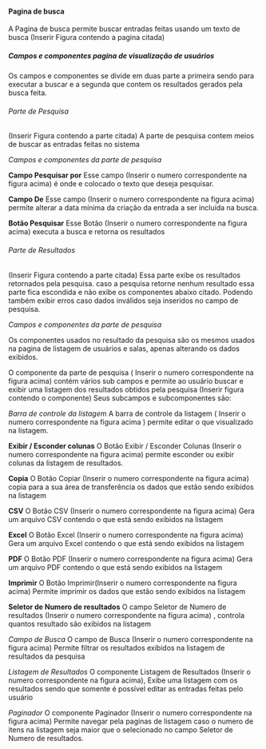 #### Pagina de busca
A Pagina de busca permite buscar entradas feitas usando um texto de busca 
(Inserir Figura contendo a pagina citada)
##### Campos e componentes  pagina de visualização de usuários
Os campos e componentes se divide em duas parte a primeira sendo para executar a buscar e a segunda que contem os resultados gerados pela busca feita. 

###### Parte de Pesquisa
(Inserir Figura contendo a parte citada)
A parte de pesquisa contem meios de buscar as entradas feitas no sistema

*Campos e componentes da parte de pesquisa*

**Campo Pesquisar por**
Esse campo  (Inserir o numero correspondente na figura acima) é onde e colocado o texto que deseja pesquisar.

**Campo De**
Esse campo (Inserir o numero correspondente na figura acima) permite alterar a data mínima da criação da entrada a ser incluída na busca.

**Botão Pesquisar**
Esse Botão (Inserir o numero correspondente na figura acima) executa a busca e retorna os resultados

###### Parte de Resultados
(Inserir Figura contendo a parte citada)
Essa parte exibe os resultados retornados pela pesquisa. caso a pesquisa retorne nenhum resultado essa parte fica escondida e não exibe os componentes abaixo citado.
Podendo também exibir erros caso dados inválidos seja inseridos no campo de pesquisa.

*Campos e componentes da parte de pesquisa*

Os componentes usados no resultado da pesquisa são os mesmos usados na pagina de listagem de usuários e salas, apenas alterando os dados exibidos.  

O componente da parte de pesquisa ( Inserir o numero correspondente na figura acima) contém vários sub campos e permite ao usuário buscar e exibir uma listagem dos resultados obtidos pela pesquisa
(Inserir figura contendo o componente)
Seus subcampos  e subcomponentes são:

*Barra de controle da listagem*
A barra de controle da listagem  ( Inserir o numero correspondente na figura acima ) permite editar o que visualizado na listagem.

**Exibir / Esconder colunas** 
O Botão Exibir / Esconder Colunas  (Inserir o numero correspondente na figura acima) permite esconder ou exibir colunas da listagem de resultados.

**Copia**
O Botão Copiar  (Inserir o numero correspondente na figura acima) copia para a sua área de transferência os dados que estão sendo exibidos na listagem

**CSV**
O Botão CSV  (Inserir o numero correspondente na figura acima)  Gera um arquivo CSV contendo o que está sendo exibidos na listagem

**Excel**
O Botão Excel  (Inserir o numero correspondente na figura acima)  Gera um arquivo Excel contendo o que está sendo exibidos na listagem

**PDF**
O Botão PDF  (Inserir o numero correspondente na figura acima)  Gera um arquivo PDF contendo o que está sendo exibidos na listagem

**Imprimir**
O Botão Imprimir(Inserir o numero correspondente na figura acima)  Permite imprimir os dados que estão sendo exibidos na listagem

**Seletor de Numero de resultados**
O campo Seletor de Numero de resultados  (Inserir o numero correspondente na figura acima) , controla quantos resultado são exibidos na listagem

*Campo de Busca*
O campo de Busca  (Inserir o numero correspondente na figura acima)  Permite filtrar os resultados exibidos na listagem de resultados da pesquisa

*Listagem de Resultados*
O componente Listagem de Resultados (Inserir o numero correspondente na figura acima), Exibe uma listagem com os resultados sendo que somente é possível editar as entradas feitas pelo usuário

*Paginador*
O componente Paginador (Inserir o numero correspondente na figura acima)  Permite navegar pela paginas de listagem caso o numero de itens na listagem seja maior que o selecionado no campo  Seletor de Numero de resultados.
